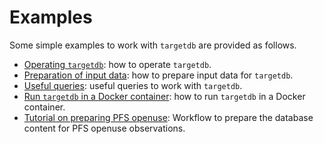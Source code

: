 # Examples

Some simple examples to work with `targetdb` are provided as follows.

- [Operating `targetdb`](operation.md): how to operate `targetdb`.
- [Preparation of input data](preparation.md): how to prepare input data for `targetdb`.
- [Useful queries](queries.md): useful queries to work with `targetdb`.
- [Run `targetdb` in a Docker container](docker.md): how to run `targetdb` in a Docker container.
- [Tutorial on preparing PFS openuse](obsproc.md): Workflow to prepare the database content for PFS openuse observations.
